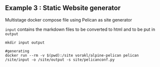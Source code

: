 ## Example 3 : Static Website generator

Multistage docker compose file using Pelican as site generator

`input` contains the markdown files to be converted to html and to be put in `output`

```
mkdir input output

#generating 
docker run --rm -v $(pwd):/site vorakl/alpine-pelican pelican /site/input -o /site/output -s site/pelicanconf.py
```